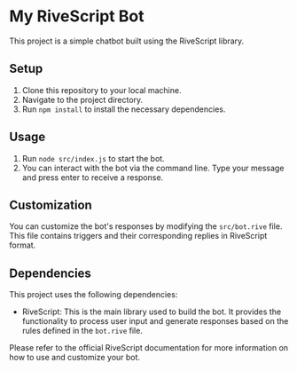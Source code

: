# My RiveScript Bot

This project is a simple chatbot built using the RiveScript library.

## Setup

1. Clone this repository to your local machine.
2. Navigate to the project directory.
3. Run `npm install` to install the necessary dependencies.

## Usage

1. Run `node src/index.js` to start the bot.
2. You can interact with the bot via the command line. Type your message and press enter to receive a response.

## Customization

You can customize the bot's responses by modifying the `src/bot.rive` file. This file contains triggers and their corresponding replies in RiveScript format.

## Dependencies

This project uses the following dependencies:

- RiveScript: This is the main library used to build the bot. It provides the functionality to process user input and generate responses based on the rules defined in the `bot.rive` file.

Please refer to the official RiveScript documentation for more information on how to use and customize your bot.